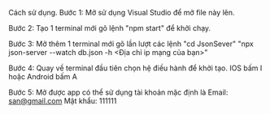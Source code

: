 Cách sử dụng.
Bước 1: Mở sử dụng Visual Studio để mở file này lên.

Bước 2: Tạo 1 terminal mới gõ lệnh "npm start" để khởi chạy.

Bước 3: Mở thêm 1 terminal mới gõ lần lượt các lệnh
"cd JsonSever"
"npx json-server --watch db.json -h <Địa chỉ ip mạng của bạn>"

Bước 4: Quay về terminal đầu tiên chọn hệ điều hành để khởi tạo. IOS bấm I hoặc Android bấm A

Bước 5: Mở được app có thể sử dụng tài khoản mặc định là 
Email: san@gmail.com
Mật khẩu: 111111
